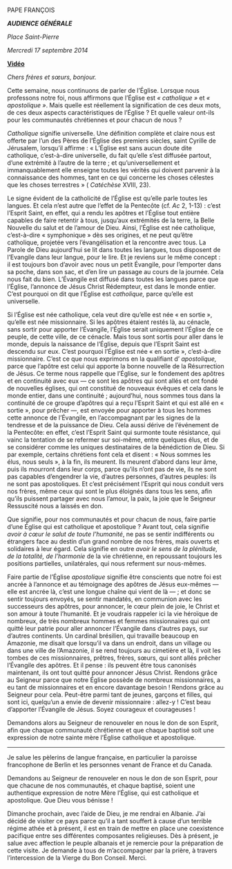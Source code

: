 PAPE FRANÇOIS

***AUDIENCE GÉNÉRALE***

*Place Saint-Pierre*

*Mercredi 17 septembre 2014*

**[Vidéo](http://player.rv.va/vaticanplayer.asp?language=it&tic=VA_NOT7JLCH)**

*Chers frères et sœurs, bonjour.*

Cette semaine, nous continuons de parler de l’Église. Lorsque nous professons notre foi, nous affirmons que l’Église est *« catholique »* et *« apostolique »*. Mais quelle est réellement la signification de ces deux mots, de ces deux aspects caractéristiques de l’Église ? Et quelle valeur ont-ils pour les communautés chrétiennes et pour chacun de nous ?

*Catholique* signifie universelle. Une définition complète et claire nous est offerte par l’un des Pères de l’Église des premiers siècles, saint Cyrille de Jérusalem, lorsqu’il affirme : « L’Église est sans aucun doute dite catholique, c’est-à-dire universelle, du fait qu’elle s’est diffusée partout, d’une extrémité à l’autre de la terre ; et qu’universellement et immanquablement elle enseigne toutes les vérités qui doivent parvenir à la connaissance des hommes, tant en ce qui concerne les choses célestes que les choses terrestres » ( *Catéchèse* XVIII, 23).

Le signe évident de la catholicité de l’Église est qu’elle parle toutes les langues. Et cela n’est autre que l’effet de la Pentecôte (cf. *Ac* 2, 1-13) : c’est l’Esprit Saint, en effet, qui a rendu les apôtres et l’Église tout entière capables de faire retentir à tous, jusqu’aux extrémités de la terre, la Belle Nouvelle du salut et de l’amour de Dieu. Ainsi, l’Église est née catholique, c’est-à-dire « symphonique » dès ses origines, et ne peut qu’être catholique, projetée vers l’évangélisation et la rencontre avec tous. La Parole de Dieu aujourd’hui se lit dans toutes les langues, tous disposent de l’Evangile dans leur langue, pour le lire. Et je reviens sur le même concept : il est toujours bon d’avoir avec nous un petit Évangile, pour l’emporter dans sa poche, dans son sac, et d’en lire un passage au cours de la journée. Cela nous fait du bien. L’Évangile est diffusé dans toutes les langues parce que l’Église, l’annonce de Jésus Christ Rédempteur, est dans le monde entier. C’est pourquoi on dit que l’Église est *catholique,* parce qu’elle est universelle.

Si l’Église est née catholique, cela veut dire qu’elle est née « en sortie », qu’elle est née missionnaire. Si les apôtres étaient restés là, au cénacle, sans sortir pour apporter l’Évangile, l’Église serait uniquement l’Église de ce peuple, de cette ville, de ce cénacle. Mais tous sont sortis pour aller dans le monde, depuis la naissance de l’Église, depuis que l’Esprit Saint est descendu sur eux. C’est pourquoi l’Église est née « en sortie », c’est-à-dire missionnaire. C’est ce que nous exprimons en la qualifiant d’ *apostolique,* parce que l’apôtre est celui qui apporte la bonne nouvelle de la Résurrection de Jésus. Ce terme nous rappelle que l’Église, sur le fondement des apôtres et en continuité avec eux — ce sont les apôtres qui sont allés et ont fondé de nouvelles églises, qui ont constitué de nouveaux évêques et cela dans le monde entier, dans une continuité ; aujourd’hui, nous sommes tous dans la continuité de ce groupe d’apôtres qui a reçu l’Esprit Saint et qui est allé en « sortie », pour prêcher —, est envoyée pour apporter à tous les hommes cette annonce de l’Évangile, en l’accompagnant par les signes de la tendresse et de la puissance de Dieu. Cela aussi dérive de l’événement de la Pentecôte: en effet, c’est l’Esprit Saint qui surmonte toute résistance, qui vainc la tentation de se refermer sur soi-même, entre quelques élus, et de se considérer comme les uniques destinataires de la bénédiction de Dieu. Si par exemple, certains chrétiens font cela et disent : « Nous sommes les élus, nous seuls », à la fin, ils meurent. Ils meurent d’abord dans leur âme, puis ils mourront dans leur corps, parce qu’ils n’ont pas de vie, ils ne sont pas capables d’engendrer la vie, d’autres personnes, d’autres peuples: ils ne sont pas apostoliques. Et c’est précisément l’Esprit qui nous conduit vers nos frères, même ceux qui sont le plus éloignés dans tous les sens, afin qu’ils puissent partager avec nous l’amour, la paix, la joie que le Seigneur Ressuscité nous a laissés en don.

Que signifie, pour nos communautés et pour chacun de nous, faire partie d’une Église qui est catholique et apostolique ? Avant tout, cela signifie *avoir à cœur le salut de toute l’humanité*, ne pas se sentir indifférents ou étrangers face au destin d’un grand nombre de nos frères, mais ouverts et solidaires à leur égard. Cela signifie en outre *avoir le sens de la plénitude, de la totalité, de l’harmonie* de la vie chrétienne, en repoussant toujours les positions partielles, unilatérales, qui nous referment sur nous-mêmes.

Faire partie de l’Église *apostolique* signifie être conscients que notre foi est ancrée à l’annonce et au témoignage des apôtres de Jésus eux-mêmes — elle est ancrée là, c’est une longue chaîne qui vient de là — ; et donc se sentir toujours envoyés, se sentir mandatés, en communion avec les successeurs des apôtres, pour annoncer, le cœur plein de joie, le Christ et son amour à toute l’humanité. Et je voudrais rappeler ici la vie héroïque de nombreux, de très nombreux hommes et femmes missionnaires qui ont quitté leur patrie pour aller annoncer l’Évangile dans d’autres pays, sur d’autres continents. Un cardinal brésilien, qui travaille beaucoup en Amazonie, me disait que lorsqu’il va dans un endroit, dans un village ou dans une ville de l’Amazonie, il se rend toujours au cimetière et là, il voit les tombes de ces missionnaires, prêtres, frères, sœurs, qui sont allés prêcher l’Évangile des apôtres. Et il pense : ils peuvent être tous canonisés maintenant, ils ont tout quitté pour annoncer Jésus Christ. Rendons grâce au Seigneur parce que notre Église possède de nombreux missionnaires, a eu tant de missionnaires et en encore davantage besoin ! Rendons grâce au Seigneur pour cela. Peut-être parmi tant de jeunes, garçons et filles, qui sont ici, quelqu’un a envie de devenir missionnaire : allez-y ! C’est beau d’apporter l’Évangile de Jésus. Soyez courageux et courageuses !

Demandons alors au Seigneur de renouveler en nous le don de son Esprit, afin que chaque communauté chrétienne et que chaque baptisé soit une expression de notre sainte mère l’Église catholique et apostolique.

* * *

Je salue les pèlerins de langue française, en particulier la paroisse francophone de Berlin et les personnes venant de France et du Canada.

Demandons au Seigneur de renouveler en nous le don de son Esprit, pour que chacune de nos communautés, et chaque baptisé, soient une authentique expression de notre Mère l’Église, qui est catholique et apostolique. Que Dieu vous bénisse !

Dimanche prochain, avec l’aide de Dieu, je me rendrai en Albanie. J’ai décidé de visiter ce pays parce qu’il a tant souffert à cause d’un terrible régime athée et à présent, il est en train de mettre en place une coexistence pacifique entre ses différentes composantes religieuses. Dès à présent, je salue avec affection le peuple albanais et je remercie pour la préparation de cette visite. Je demande à tous de m’accompagner par la prière, à travers l’intercession de la Vierge du Bon Conseil. Merci.